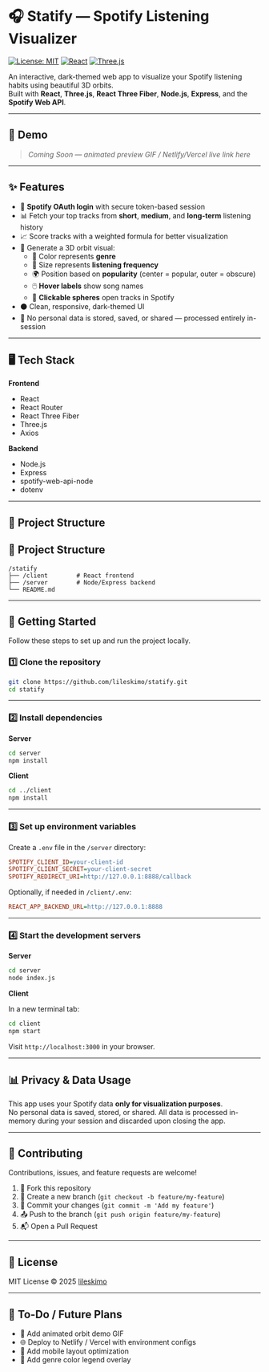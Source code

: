 # 🎧 Statify — Spotify Listening Visualizer

[![License: MIT](https://img.shields.io/badge/License-MIT-yellow.svg)](LICENSE)
[![React](https://img.shields.io/badge/Built%20with-React-blue)](https://reactjs.org/)
[![Three.js](https://img.shields.io/badge/3D%20Graphics-Three.js-orange)](https://threejs.org/)

An interactive, dark-themed web app to visualize your Spotify listening habits using beautiful 3D orbits.  
Built with **React**, **Three.js**, **React Three Fiber**, **Node.js**, **Express**, and the **Spotify Web API**.

---

## 📸 Demo

> _Coming Soon — animated preview GIF / Netlify/Vercel live link here_

---

## ✨ Features

- 🎵 **Spotify OAuth login** with secure token-based session
- 📊 Fetch your top tracks from **short**, **medium**, and **long-term** listening history
- 📈 Score tracks with a weighted formula for better visualization
- 🌌 Generate a 3D orbit visual:
  - 🎨 Color represents **genre**
  - 📏 Size represents **listening frequency**
  - 🌍 Position based on **popularity** (center = popular, outer = obscure)
  - 🖱️ **Hover labels** show song names
  - 🔗 **Clickable spheres** open tracks in Spotify
- ⚫️ Clean, responsive, dark-themed UI
- 🔐 No personal data is stored, saved, or shared — processed entirely in-session

---

## 🖥️ Tech Stack

**Frontend**
- React
- React Router
- React Three Fiber
- Three.js
- Axios

**Backend**
- Node.js
- Express
- spotify-web-api-node
- dotenv

---

## 📂 Project Structure
## 📂 Project Structure

```
/statify
├── /client        # React frontend
├── /server        # Node/Express backend
└── README.md
```

---

## 🚀 Getting Started

Follow these steps to set up and run the project locally.

### 1️⃣ Clone the repository

```bash
git clone https://github.com/lileskimo/statify.git
cd statify
```

---

### 2️⃣ Install dependencies

**Server**

```bash
cd server
npm install
```

**Client**

```bash
cd ../client
npm install
```

---

### 3️⃣ Set up environment variables

Create a `.env` file in the `/server` directory:

```ini
SPOTIFY_CLIENT_ID=your-client-id
SPOTIFY_CLIENT_SECRET=your-client-secret
SPOTIFY_REDIRECT_URI=http://127.0.0.1:8888/callback
```

Optionally, if needed in `/client/.env`:

```ini
REACT_APP_BACKEND_URL=http://127.0.0.1:8888
```

---

### 4️⃣ Start the development servers

**Server**

```bash
cd server
node index.js
```

**Client**

In a new terminal tab:

```bash
cd client
npm start
```

Visit `http://localhost:3000` in your browser.

---

## 📊 Privacy & Data Usage

This app uses your Spotify data **only for visualization purposes**.  
No personal data is saved, stored, or shared. All data is processed in-memory during your session and discarded upon closing the app.

---

## 🤝 Contributing

Contributions, issues, and feature requests are welcome!

1. 🍴 Fork this repository
2. 🔀 Create a new branch (`git checkout -b feature/my-feature`)
3. 💾 Commit your changes (`git commit -m 'Add my feature'`)
4. 📤 Push to the branch (`git push origin feature/my-feature`)
5. 📬 Open a Pull Request

---

## 📃 License

MIT License © 2025 [lileskimo](https://github.com/lileskimo)

---

## 📌 To-Do / Future Plans

- 🎥 Add animated orbit demo GIF
- 🌐 Deploy to Netlify / Vercel with environment configs
- 📱 Add mobile layout optimization
- 🎨 Add genre color legend overlay

